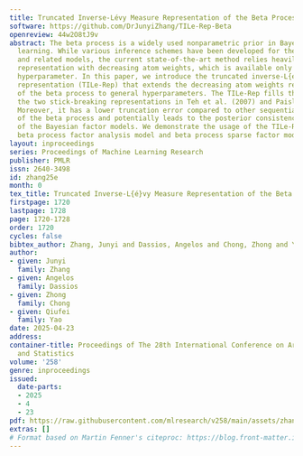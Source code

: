 ```yaml
---
title: Truncated Inverse-Lévy Measure Representation of the Beta Process
software: https://github.com/DrJunyiZhang/TILe-Rep-Beta
openreview: 44w2O8tJ9v
abstract: The beta process is a widely used nonparametric prior in Bayesian machine
  learning. While various inference schemes have been developed for the beta process
  and related models, the current state-of-the-art method relies heavily on the stick-breaking
  representation with decreasing atom weights, which is available only for a special
  hyperparameter. In this paper, we introduce the truncated inverse-L{é}vy measure
  representation (TILe-Rep) that extends the decreasing atom weights representation
  of the beta process to general hyperparameters. The TILe-Rep fills the gap between
  the two stick-breaking representations in Teh et al. (2007) and Paisley et al. (2010).
  Moreover, it has a lower truncation error compared to other sequential representations
  of the beta process and potentially leads to the posterior consistency property
  of the Bayesian factor models. We demonstrate the usage of the TILe-Rep in the celebrated
  beta process factor analysis model and beta process sparse factor model.
layout: inproceedings
series: Proceedings of Machine Learning Research
publisher: PMLR
issn: 2640-3498
id: zhang25e
month: 0
tex_title: Truncated Inverse-L{é}vy Measure Representation of the Beta Process
firstpage: 1720
lastpage: 1728
page: 1720-1728
order: 1720
cycles: false
bibtex_author: Zhang, Junyi and Dassios, Angelos and Chong, Zhong and Yao, Qiufei
author:
- given: Junyi
  family: Zhang
- given: Angelos
  family: Dassios
- given: Zhong
  family: Chong
- given: Qiufei
  family: Yao
date: 2025-04-23
address:
container-title: Proceedings of The 28th International Conference on Artificial Intelligence
  and Statistics
volume: '258'
genre: inproceedings
issued:
  date-parts:
  - 2025
  - 4
  - 23
pdf: https://raw.githubusercontent.com/mlresearch/v258/main/assets/zhang25e/zhang25e.pdf
extras: []
# Format based on Martin Fenner's citeproc: https://blog.front-matter.io/posts/citeproc-yaml-for-bibliographies/
---
```

